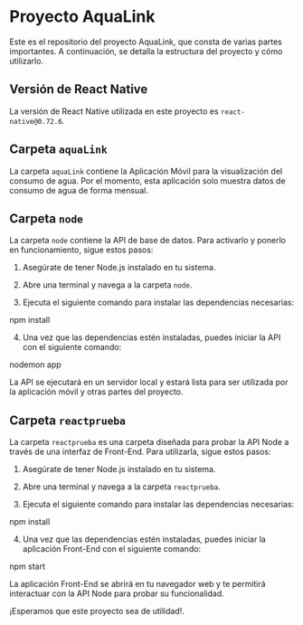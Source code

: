 # Proyecto AquaLink

Este es el repositorio del proyecto AquaLink, que consta de varias partes importantes. A continuación, se detalla la estructura del proyecto y cómo utilizarlo.

## Versión de React Native

La versión de React Native utilizada en este proyecto es `react-native@0.72.6`.

## Carpeta `aquaLink`

La carpeta `aquaLink` contiene la Aplicación Móvil para la visualización del consumo de agua. Por el momento, esta aplicación solo muestra datos de consumo de agua de forma mensual.

## Carpeta `node`

La carpeta `node` contiene la API de base de datos. Para activarlo y ponerlo en funcionamiento, sigue estos pasos:

1. Asegúrate de tener Node.js instalado en tu sistema.

2. Abre una terminal y navega a la carpeta `node`.

3. Ejecuta el siguiente comando para instalar las dependencias necesarias:

npm install

4. Una vez que las dependencias estén instaladas, puedes iniciar la API con el siguiente comando:

nodemon app

La API se ejecutará en un servidor local y estará lista para ser utilizada por la aplicación móvil y otras partes del proyecto.

## Carpeta `reactprueba`

La carpeta `reactprueba` es una carpeta diseñada para probar la API Node a través de una interfaz de Front-End. Para utilizarla, sigue estos pasos:

1. Asegúrate de tener Node.js instalado en tu sistema.

2. Abre una terminal y navega a la carpeta `reactprueba`.

3. Ejecuta el siguiente comando para instalar las dependencias necesarias:

npm install

4. Una vez que las dependencias estén instaladas, puedes iniciar la aplicación Front-End con el siguiente comando:

npm start

La aplicación Front-End se abrirá en tu navegador web y te permitirá interactuar con la API Node para probar su funcionalidad.

¡Esperamos que este proyecto sea de utilidad!.
